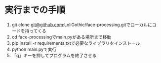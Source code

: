 # 実行までの手順
1. git clone git@github.com:LoliGothic/face-processing.gitでローカルにコードを持ってくる
1. cd face-processingでmain.pyがある場所まで移動
1. pip install -r requirements.txtで必要なライブラリをインストール
1. python main.pyで実行
1. 「q」キーを押してプログラムを終了させる